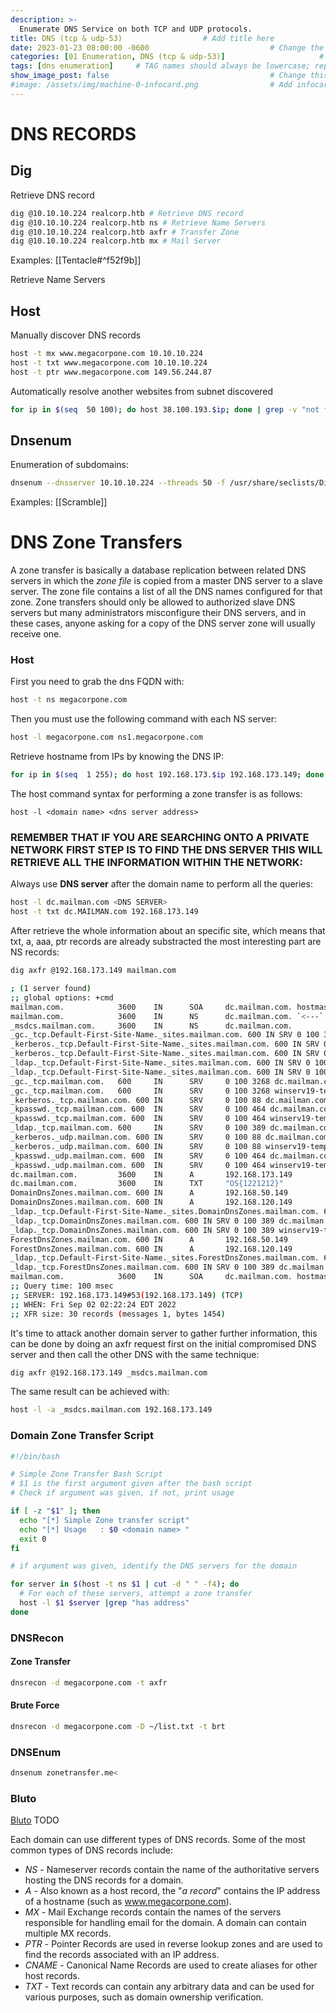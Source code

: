 ```yaml
---
description: >-
  Enumerate DNS Service on both TCP and UDP protocols.
title: DNS (tcp & udp-53)                  # Add title here
date: 2023-01-23 08:00:00 -0600                           # Change the date to match completion date
categories: [01 Enumeration, DNS (tcp & udp-53)]                     # Change Templates to Writeup
tags: [dns enumeration]     # TAG names should always be lowercase; replace template with writeup, and add relevant tags
show_image_post: false                                    # Change this to true
#image: /assets/img/machine-0-infocard.png                # Add infocard image here for post preview image
---
```


# DNS RECORDS

## Dig
Retrieve DNS record
```bash
dig @10.10.10.224 realcorp.htb # Retrieve DNS record
dig @10.10.10.224 realcorp.htb ns # Retrieve Name Servers
dig @10.10.10.224 realcorp.htb axfr # Transfer Zone
dig @10.10.10.224 realcorp.htb mx # Mail Server
```
Examples:
[[Tentacle#^f52f9b]]

Retrieve Name Servers

## Host
Manually discover DNS records
```bash
host -t mx www.megacorpone.com 10.10.10.224
host -t txt www.megacorpone.com 10.10.10.224
host -t ptr www.megacorpone.com 149.56.244.87
```
Automatically resolve another websites from subnet discovered
```bash
for ip in $(seq  50 100); do host 38.100.193.$ip; done | grep -v "not found"
```

## Dnsenum
Enumeration of subdomains:
```bash
dnsenum --dnsserver 10.10.10.224 --threads 50 -f /usr/share/seclists/Discovery/DNS/subdomains-top1million-5000.txt realcorp.htb
```
Examples:
[[Scramble]]
# DNS Zone Transfers
A zone transfer is basically a database replication between related DNS servers in which the _zone file_ is copied from a master DNS server to a slave server. The zone file contains a list of all the DNS names configured for that zone. Zone transfers should only be allowed to authorized slave DNS servers but many administrators misconfigure their DNS servers, and in these cases, anyone asking for a copy of the DNS server zone will usually receive one.

### Host
First you need to grab the dns FQDN with:
```bash
host -t ns megacorpone.com
```
Then you must use the following command with each NS server:
```bash
host -l megacorpone.com ns1.megacorpone.com
```
Retrieve hostname from IPs by knowing the DNS IP:
```bash
for ip in $(seq  1 255); do host 192.168.173.$ip 192.168.173.149; done
```

The host command syntax for performing a zone transfer is as follows:
```
host -l <domain name> <dns server address>
```

### **REMEMBER THAT IF YOU ARE SEARCHING ONTO A PRIVATE NETWORK FIRST STEP IS TO FIND THE DNS SERVER THIS WILL RETRIEVE ALL THE INFORMATION WITHIN THE NETWORK:**

Always use **DNS server** after the domain name to perform all the queries:
```bash
host -l dc.mailman.com <DNS SERVER>
host -t txt dc.MAILMAN.com 192.168.173.149
```

After retrieve the whole information about an specific site, which means that txt, a, aaa, ptr records are already substracted the most interesting part are NS records:
```bash
dig axfr @192.168.173.149 mailman.com     

; (1 server found)
;; global options: +cmd
mailman.com.            3600    IN      SOA     dc.mailman.com. hostmaster.mailman.com. 158 900 600 86400 3600
mailman.com.            3600    IN      NS      dc.mailman.com. `<---`
_msdcs.mailman.com.     3600    IN      NS      dc.mailman.com.
_gc._tcp.Default-First-Site-Name._sites.mailman.com. 600 IN SRV 0 100 3268 dc.mailman.com.
_kerberos._tcp.Default-First-Site-Name._sites.mailman.com. 600 IN SRV 0 100 88 dc.mailman.com.
_kerberos._tcp.Default-First-Site-Name._sites.mailman.com. 600 IN SRV 0 100 88 winserv19-temp.mailman.com.
_ldap._tcp.Default-First-Site-Name._sites.mailman.com. 600 IN SRV 0 100 389 dc.mailman.com.
_ldap._tcp.Default-First-Site-Name._sites.mailman.com. 600 IN SRV 0 100 389 winserv19-temp.mailman.com.
_gc._tcp.mailman.com.   600     IN      SRV     0 100 3268 dc.mailman.com.
_gc._tcp.mailman.com.   600     IN      SRV     0 100 3268 winserv19-temp.mailman.com.
_kerberos._tcp.mailman.com. 600 IN      SRV     0 100 88 dc.mailman.com.
_kpasswd._tcp.mailman.com. 600  IN      SRV     0 100 464 dc.mailman.com.
_kpasswd._tcp.mailman.com. 600  IN      SRV     0 100 464 winserv19-temp.mailman.com.
_ldap._tcp.mailman.com. 600     IN      SRV     0 100 389 dc.mailman.com.
_kerberos._udp.mailman.com. 600 IN      SRV     0 100 88 dc.mailman.com.
_kerberos._udp.mailman.com. 600 IN      SRV     0 100 88 winserv19-temp.mailman.com.
_kpasswd._udp.mailman.com. 600  IN      SRV     0 100 464 dc.mailman.com.
_kpasswd._udp.mailman.com. 600  IN      SRV     0 100 464 winserv19-temp.mailman.com.
dc.mailman.com.         3600    IN      A       192.168.173.149
dc.mailman.com.         3600    IN      TXT     "OS{1221212}"
DomainDnsZones.mailman.com. 600 IN      A       192.168.50.149
DomainDnsZones.mailman.com. 600 IN      A       192.168.120.149
_ldap._tcp.Default-First-Site-Name._sites.DomainDnsZones.mailman.com. 600 IN SRV 0 100 389 dc.mailman.com.
_ldap._tcp.DomainDnsZones.mailman.com. 600 IN SRV 0 100 389 dc.mailman.com.
_ldap._tcp.DomainDnsZones.mailman.com. 600 IN SRV 0 100 389 winserv19-temp.mailman.com.
ForestDnsZones.mailman.com. 600 IN      A       192.168.50.149
ForestDnsZones.mailman.com. 600 IN      A       192.168.120.149
_ldap._tcp.Default-First-Site-Name._sites.ForestDnsZones.mailman.com. 600 IN SRV 0 100 389 dc.mailman.com.
_ldap._tcp.ForestDnsZones.mailman.com. 600 IN SRV 0 100 389 dc.mailman.com.
mailman.com.            3600    IN      SOA     dc.mailman.com. hostmaster.mailman.com. 158 900 600 86400 3600
;; Query time: 100 msec
;; SERVER: 192.168.173.149#53(192.168.173.149) (TCP)
;; WHEN: Fri Sep 02 02:22:24 EDT 2022
;; XFR size: 30 records (messages 1, bytes 1454)

```

It's time to attack another domain server to gather further information, this can be done by doing an axfr request first on the initial compromised DNS server and then call the other DNS with the same technique:
```bash
dig axfr @192.168.173.149 _msdcs.mailman.com
```
The same result can be achieved with:
```bash
host -l -a _msdcs.mailman.com 192.168.173.149
```

### Domain Zone Transfer Script
```bash
#!/bin/bash

# Simple Zone Transfer Bash Script
# $1 is the first argument given after the bash script
# Check if argument was given, if not, print usage

if [ -z "$1" ]; then
  echo "[*] Simple Zone transfer script"
  echo "[*] Usage   : $0 <domain name> "
  exit 0
fi

# if argument was given, identify the DNS servers for the domain

for server in $(host -t ns $1 | cut -d " " -f4); do
  # For each of these servers, attempt a zone transfer
  host -l $1 $server |grep "has address"
done
```

### DNSRecon
#### Zone Transfer
```bash
dnsrecon -d megacorpone.com -t axfr
```
#### Brute Force
```bash
dnsrecon -d megacorpone.com -D ~/list.txt -t brt
```

### DNSEnum
```bash
dnsenum zonetransfer.me<
```

### Bluto
[Bluto](https://github.com/darryllane/Bluto)
TODO

Each domain can use different types of DNS records. Some of the most common types of DNS records include:

-   _NS_ - Nameserver records contain the name of the authoritative servers hosting the DNS records for a domain.
-   _A_ - Also known as a host record, the "_a record_" contains the IP address of a hostname (such as www.megacorpone.com).
-   _MX_ - Mail Exchange records contain the names of the servers responsible for handling email for the domain. A domain can contain multiple MX records.
-   _PTR_ - Pointer Records are used in reverse lookup zones and are used to find the records associated with an IP address.
-   _CNAME_ - Canonical Name Records are used to create aliases for other host records.
-   _TXT_ - Text records can contain any arbitrary data and can be used for various purposes, such as domain ownership verification.
